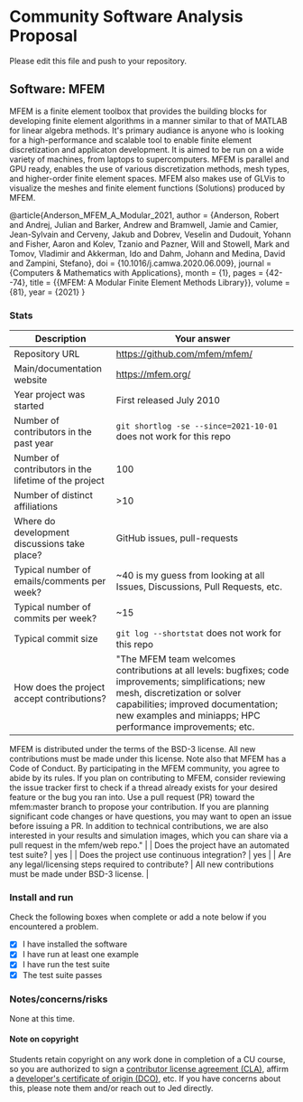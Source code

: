 # Community Software Analysis Proposal
Please edit this file and push to your repository.

## Software: MFEM 

MFEM is a finite element toolbox that provides the building blocks for developing finite element algorithms in a manner similar to that of MATLAB for linear algebra methods. It's primary audiance is anyone who is looking for a high-performance and scalable tool to enable finite element discretization and applicaton development. It is aimed to be run on a wide variety of machines, from laptops to supercomputers. MFEM is parallel and GPU ready, enables the use of various discretization methods, mesh types, and higher-order finite element spaces. MFEM also makes use of GLVis to visualize the meshes and finite element functions (Solutions) produced by MFEM.  

@article{Anderson_MFEM_A_Modular_2021,
author = {Anderson, Robert and Andrej, Julian and Barker, Andrew and Bramwell, Jamie and Camier, Jean-Sylvain and Cerveny, Jakub and Dobrev, Veselin and Dudouit, Yohann and Fisher, Aaron and Kolev, Tzanio and Pazner, Will and Stowell, Mark and Tomov, Vladimir and Akkerman, Ido and Dahm, Johann and Medina, David and Zampini, Stefano},
doi = {10.1016/j.camwa.2020.06.009},
journal = {Computers \& Mathematics with Applications},
month = {1},
pages = {42--74},
title = {{MFEM: A Modular Finite Element Methods Library}},
volume = {81},
year = {2021}
}

### Stats

| Description | Your answer |
|---------|-----------|
| Repository URL |  https://github.com/mfem/mfem/  |
| Main/documentation website |  https://mfem.org/  |
| Year project was started | First released July 2010  |
| Number of contributors in the past year | `git shortlog -se --since=2021-10-01` does not work for this repo |
| Number of contributors in the lifetime of the project | 100 |
| Number of distinct affiliations | >10 |
| Where do development discussions take place? | GitHub issues, pull-requests |
| Typical number of emails/comments per week? | ~40 is my guess from looking at all Issues, Discussions, Pull Requests, etc. |
| Typical number of commits per week? | ~15 |
| Typical commit size | `git log --shortstat` does not work for this repo |
| How does the project accept contributions? | "The MFEM team welcomes contributions at all levels: bugfixes; code improvements; simplifications; new mesh, discretization or solver capabilities; improved documentation; new examples and miniapps; HPC performance improvements; etc.
MFEM is distributed under the terms of the BSD-3 license. All new contributions must be made under this license.
Note also that MFEM has a Code of Conduct. By participating in the MFEM community, you agree to abide by its rules.
If you plan on contributing to MFEM, consider reviewing the issue tracker first to check if a thread already exists for your desired feature or the bug you ran into. Use a pull request (PR) toward the mfem:master branch to propose your contribution. If you are planning significant code changes or have questions, you may want to open an issue before issuing a PR. In addition to technical contributions, we are also interested in your results and simulation images, which you can share via a pull request in the mfem/web repo." |
| Does the project have an automated test suite? | yes |
| Does the project use continuous integration? | yes |
| Are any legal/licensing steps required to contribute? | All new contributions must be made under BSD-3 license. |

### Install and run

Check the following boxes when complete or add a note below if you
encountered a problem.

- [x] I have installed the software
- [x] I have run at least one example
- [x] I have run the test suite
- [x] The test suite passes

### Notes/concerns/risks

None at this time.

#### Note on copyright
Students retain copyright on any work done in completion of a CU
course, so you are authorized to sign a [contributor license
agreement (CLA)](https://en.wikipedia.org/wiki/Contributor_License_Agreement),
affirm a [developer's certificate of
origin (DCO)](https://en.wikipedia.org/wiki/Developer_Certificate_of_Origin),
etc.  If you have concerns about this, please note them and/or reach
out to Jed directly.

